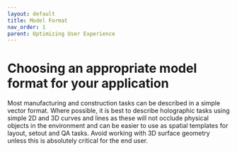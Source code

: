 ```yaml
---
layout: default
title: Model Format
nav_order: 1
parent: Optimizing User Experience
---
```


# Choosing an appropriate model format for your application

Most manufacturing and construction tasks can be described in a simple vector format. Where possible, it is best to describe holographic tasks using simple 2D and 3D curves and lines as these will not occlude physical objects in the environment and can be easier to use as spatial templates for layout, setout and QA tasks. Avoid working with 3D surface geometry unless this is absolutely critical for the end user.
